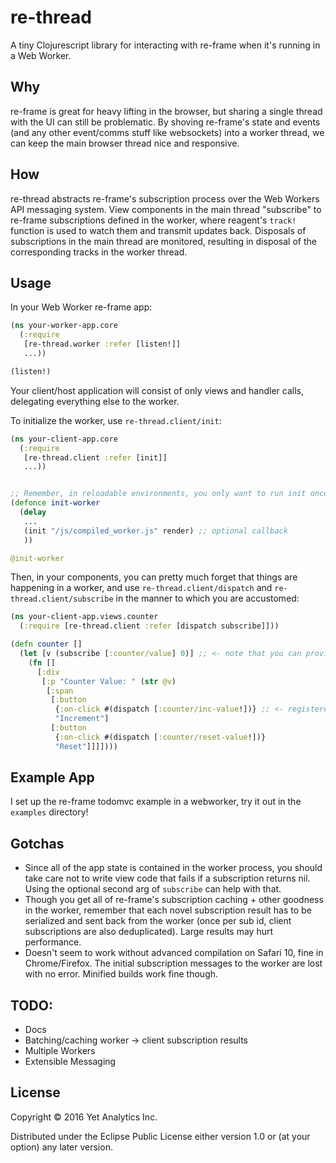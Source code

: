 # re-thread

A tiny Clojurescript library for interacting with re-frame when it's running in a Web Worker.

## Why

re-frame is great for heavy lifting in the browser, but sharing a single thread with the UI can still be problematic. By shoving re-frame's state and events (and any other event/comms stuff like websockets) into a worker thread, we can keep the main browser thread nice and responsive.

## How

re-thread abstracts re-frame's subscription process over the Web Workers API messaging system. View components in the main thread "subscribe" to re-frame subscriptions defined in the worker, where reagent's `track!` function is used to watch them and transmit updates back. Disposals of subscriptions in the main thread are monitored, resulting in disposal of the corresponding tracks in the worker thread.

## Usage

In your Web Worker re-frame app:

``` clojure
(ns your-worker-app.core
  (:require
   [re-thread.worker :refer [listen!]]
   ...))

(listen!)

```

Your client/host application will consist of only views and handler calls, delegating everything else to the worker.

To initialize the worker, use `re-thread.client/init`:

``` clojure
(ns your-client-app.core
  (:require
   [re-thread.client :refer [init]]
   ...))


;; Remember, in reloadable environments, you only want to run init once.
(defonce init-worker
  (delay
   ...
   (init "/js/compiled_worker.js" render) ;; optional callback
   ))

@init-worker

```

Then, in your components, you can pretty much forget that things are happening in a worker, and use `re-thread.client/dispatch` and `re-thread.client/subscribe` in the manner to which you are accustomed:

``` clojure
(ns your-client-app.views.counter
  (:require [re-thread.client :refer [dispatch subscribe]]))

(defn counter []
  (let [v (subscribe [:counter/value] 0)] ;; <- note that you can provide a default value..
    (fn []
      [:div
       [:p "Counter Value: " (str @v)
        [:span
         [:button
          {:on-click #(dispatch [:counter/inc-value!])} ;; <- registered in the worker
          "Increment"]
         [:button
          {:on-click #(dispatch [:counter/reset-value!])}
          "Reset"]]]])))

```

## Example App

I set up the re-frame todomvc example in a webworker, try it out in the `examples` directory!

## Gotchas

* Since all of the app state is contained in the worker process, you should take care not to write view code that fails if a subscription returns nil. Using the optional second arg of `subscribe` can help with that.
* Though you get all of re-frame's subscription caching + other goodness in the worker, remember that each novel subscription result has to be serialized and sent back from the worker (once per sub id, client subscriptions are also deduplicated). Large results may hurt performance.
* Doesn't seem to work without advanced compilation on Safari 10, fine in Chrome/Firefox. The initial subscription messages to the worker are lost with no error. Minified builds work fine though.

## TODO:

* Docs
* Batching/caching worker -> client subscription results
* Multiple Workers
* Extensible Messaging


## License

Copyright © 2016 Yet Analytics Inc.

Distributed under the Eclipse Public License either version 1.0 or (at
your option) any later version.
